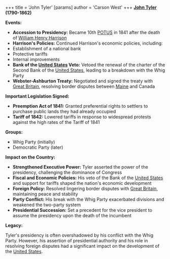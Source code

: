 +++
 title = 'John Tyler'
[params]
	author = 'Carson West'
+++
**[John Tyler](./../john-tyler/) (1790-1862)**

**Events:**

* **Accession to Presidency:** Became 10th [POTUS](./../potus/) in 1841 after the death of [William Henry Harrison](./../william-henry-harrison/)
* **Harrison's Policies:** Continued Harrison's economic policies, including:
 * Establishment of a national bank
 * Protective tariffs
 * Internal improvements
* **Bank of the [United States](./../united-states/) Veto:** Vetoed the renewal of the charter of the Second Bank of the [United States](./../united-states/), leading to a breakdown with the Whig Party
* **Webster-Ashburton Treaty:** Negotiated and signed the treaty with [Great Britain](./../great-britain/), resolving border disputes between [Maine](./../maine/) and Canada

**Important Legislation Signed:**

* **Preemption Act of 1841:** Granted preferential rights to settlers to purchase public lands they had already occupied
* **Tariff of 1842:** Lowered tariffs in response to widespread protests against the high rates of the Tariff of 1841

**Groups:**

* Whig Party (initially)
* Democratic Party (later)

**Impact on the Country:**

* **Strengthened Executive Power:** Tyler asserted the power of the presidency, challenging the dominance of Congress
* **Fiscal and Economic Policies:** His veto of the Bank of the [United States](./../united-states/) and support for tariffs shaped the nation's economic development
* **Foreign Policy:** Resolved lingering border disputes with [Great Britain](./../great-britain/), maintaining peace and stability
* **Party Conflict:** His break with the Whig Party exacerbated divisions and weakened the two-party system
* **Presidential Succession:** Set a precedent for the vice president to assume the presidency upon the death of the incumbent

**Legacy:**

Tyler's presidency is often overshadowed by his conflict with the Whig Party. However, his assertion of presidential authority and his role in resolving foreign disputes had a significant impact on the development of the [United States](./../united-states/).